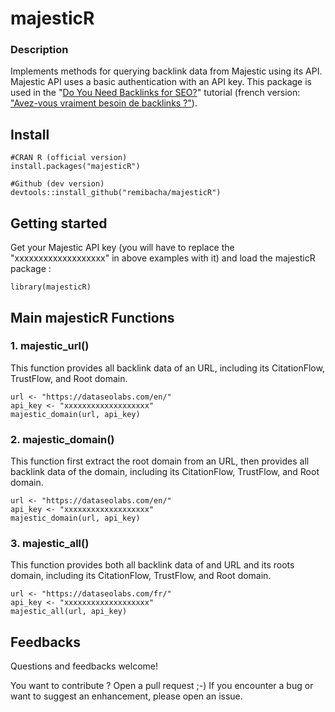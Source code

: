 # majesticR

### Description

Implements methods for querying backlink data from Majestic using its API. 
Majestic API uses a basic authentication with an API key. 
This package is used in the "[Do You Need Backlinks for SEO?](https://remibacha.com/en/backlinks-r/)" tutorial (french version: ["Avez-vous vraiment besoin de backlinks ?"](https://remibacha.com/fr/backlinks/)).


## Install
```
#CRAN R (official version)
install.packages("majesticR")

#Github (dev version)
devtools::install_github("remibacha/majesticR")
```

## Getting started
Get your Majestic API key (you will have to replace the "xxxxxxxxxxxxxxxxxxx" in above examples with it) and load the majesticR package :
```
library(majesticR)
```

## Main majesticR Functions

### 1. majestic_url()
This function provides all backlink data of an URL, including its CitationFlow, TrustFlow, and Root domain.
```
url <- "https://dataseolabs.com/en/"
api_key <- "xxxxxxxxxxxxxxxxxxx"
majestic_domain(url, api_key)
```

### 2. majestic_domain()
This function first extract the root domain from an URL, then provides all backlink data of the domain, including its CitationFlow, TrustFlow, and Root domain.

```
url <- "https://dataseolabs.com/en/"
api_key <- "xxxxxxxxxxxxxxxxxxx"
majestic_domain(url, api_key)
```

### 3. majestic_all()
This function provides both all backlink data of and URL and its roots domain, including its CitationFlow, TrustFlow, and Root domain.
```
url <- "https://dataseolabs.com/fr/"
api_key <- "xxxxxxxxxxxxxxxxxxx"
majestic_all(url, api_key)
```

## Feedbacks
Questions and feedbacks welcome!

You want to contribute ? Open a pull request ;-) If you encounter a bug or want to suggest an enhancement, please open an issue.
